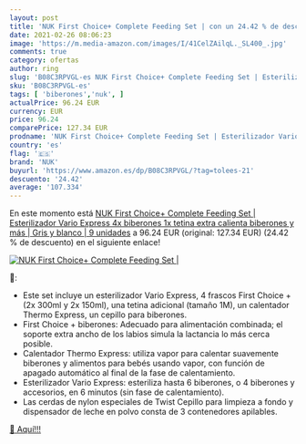 ```yaml
---
layout: post
title: 'NUK First Choice+ Complete Feeding Set | con un 24.42 % de descuento'
date: 2021-02-26 08:06:23
image: 'https://m.media-amazon.com/images/I/41CelZAilqL._SL400_.jpg'
comments: true
category: ofertas
author: ring
slug: 'B08C3RPVGL-es NUK First Choice+ Complete Feeding Set | Esterilizador...'
sku: 'B08C3RPVGL-es'
tags: [ 'biberones','nuk', ]
actualPrice: 96.24 EUR
currency: EUR
price: 96.24
comparePrice: 127.34 EUR
prodname: 'NUK First Choice+ Complete Feeding Set | Esterilizador Vario Express  4x biberones  1x tetina extra  calienta biberones y más | Gris y blanco | 9 unidades'
country: 'es'
flag: '🇪🇸'
brand: 'NUK'
buyurl: 'https://www.amazon.es/dp/B08C3RPVGL/?tag=tolees-21'
descuento: '24.42'
average: '107.334'
---
```


En este momento está [NUK First Choice+ Complete Feeding Set | Esterilizador Vario Express  4x biberones  1x tetina extra  calienta biberones y más | Gris y blanco | 9 unidades](https://www.amazon.es/dp/B08C3RPVGL/?tag=tolees-21) a 96.24 EUR (original: 127.34 EUR) (24.42 %  de descuento) en el siguiente enlace!

[![NUK First Choice+ Complete Feeding Set |](https://m.media-amazon.com/images/I/41CelZAilqL._SL400_.jpg)](https://www.amazon.es/dp/B08C3RPVGL/?tag=tolees-21)

🔎:

- Este set incluye un esterilizador Vario Express, 4 frascos First Choice + (2x 300ml y 2x 150ml), una tetina adicional (tamaño 1M), un calentador Thermo Express, un cepillo para biberones.
- First Choice + biberones: Adecuado para alimentación combinada; el soporte extra ancho de los labios simula la lactancia lo más cerca posible.
- Calentador Thermo Express: utiliza vapor para calentar suavemente biberones y alimentos para bebés usando vapor, con función de apagado automático al final de la fase de calentamiento.
- Esterilizador Vario Express: esteriliza hasta 6 biberones, o 4 biberones y accesorios, en 6 minutos (sin fase de calentamiento).
- Las cerdas de nylon especiales de Twist Cepillo para limpieza a fondo y dispensador de leche en polvo consta de 3 contenedores apilables.

[🛒 Aquí!!!](https://www.amazon.es/dp/B08C3RPVGL/?tag=tolees-21)

